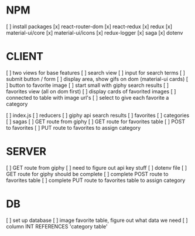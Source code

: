 # NPM
  [ ] install packages
    [x] react-router-dom
    [x] react-redux
    [x] redux
    [x] material-ui/core
    [x] material-ui/icons
    [x] redux-logger
    [x] saga
    [x] dotenv

# CLIENT

  [ ] two views for base features
    [ ] search view
      [ ] input for search terms
      [ ] submit button / form
      [ ] display area, show gifs on dom (material-ui cards)
      [ ] button to favorite image
      [ ] start small with giphy search results
    [ ] favorites view (all on dom first)
      [ ] display cards of favorited images
      [ ] connected to table with image url's
      [ ] select to give each favorite a category

  [ ] index.js
    [ ] reducers
      [ ] giphy api search results
      [ ] favorites
      [ ] categories
    [ ] sagas
      [ ] GET route from giphy
      [ ] GET route for favorites table
      [ ] POST to favorites
      [ ] PUT route to favorites to assign category


# SERVER
  [ ] GET route from giphy
    [ ] need to figure out api key stuff
    [ ] dotenv file
  [ ] GET route for giphy should be complete
  [ ] complete POST route to favorites table
  [ ] complete PUT route to favorites table to assign category


# DB

[ ] set up database
  [ ] image favorite table, figure out what data we need
    [ ] column INT REFERENCES 'category table'
